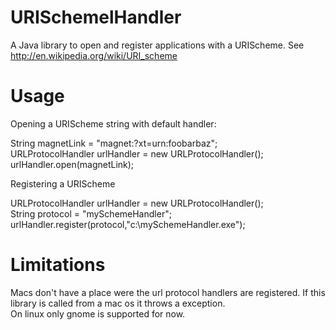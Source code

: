 URISchemelHandler
==================

A Java library to open and register applications with a URIScheme. See http://en.wikipedia.org/wiki/URI_scheme

Usage
==================

Opening a URIScheme string with default handler:    

String magnetLink = "magnet:?xt=urn:foobarbaz";  
URLProtocolHandler urlHandler = new URLProtocolHandler();  
urlHandler.open(magnetLink);  

Registering a URIScheme    

URLProtocolHandler urlHandler = new URLProtocolHandler();  
String protocol = "mySchemeHandler";  
urlHandler.register(protocol,"c:\\mySchemeHandler.exe");  

Limitations
==================  
Macs don't have a place were the url protocol handlers are registered. If this library is called from a mac os it throws a exception.  
On linux only gnome is supported for now.  